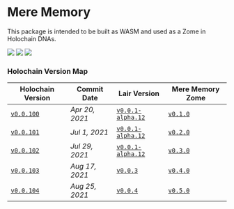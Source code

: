 
# Mere Memory
This package is intended to be built as WASM and used as a Zome in Holochain DNAs.


[![](https://img.shields.io/github/issues-raw/mjbrisebois/hc-zome-mere-memory?style=flat-square)](https://github.com/mjbrisebois/hc-zome-mere-memory/issues)
[![](https://img.shields.io/github/issues-closed-raw/mjbrisebois/hc-zome-mere-memory?style=flat-square)](https://github.com/mjbrisebois/hc-zome-mere-memory/issues?q=is%3Aissue+is%3Aclosed)
[![](https://img.shields.io/github/issues-pr-raw/mjbrisebois/hc-zome-mere-memory?style=flat-square)](https://github.com/mjbrisebois/hc-zome-mere-memory/pulls)


### Holochain Version Map

| Holochain Version                                                                                  | Commit Date    | Lair Version                                                                                         | Mere Memory Zome                                                           |
|----------------------------------------------------------------------------------------------------|----------------|------------------------------------------------------------------------------------------------------|----------------------------------------------------------------------------|
| [`v0.0.100`](https://github.com/holochain/holochain/tree/3bd9181ea35c32993d1550591fd19720b31065f6) | *Apr 20, 2021* | [`v0.0.1-alpha.12`](https://github.com/holochain/lair/tree/2998dd3ad21928115b3a531cbc319e61bc896b78) | [`v0.1.0`](https://github.com/mjbrisebois/hc-zome-mere-memory/tree/v0.1.0) |
| [`v0.0.101`](https://github.com/holochain/holochain/tree/ea726cc05aa6064c3b8b4f85fddf3e89429f018e) | *Jul 1, 2021*  | [`v0.0.1-alpha.12`](https://github.com/holochain/lair/tree/2998dd3ad21928115b3a531cbc319e61bc896b78) | [`v0.2.0`](https://github.com/mjbrisebois/hc-zome-mere-memory/tree/v0.2.0) |
| [`v0.0.102`](https://github.com/holochain/holochain/tree/6535292238dc1fbd2b60433a2054f7787e4f060e) | *Jul 29, 2021* | [`v0.0.1-alpha.12`](https://github.com/holochain/lair/tree/2998dd3ad21928115b3a531cbc319e61bc896b78) | [`v0.3.0`](https://github.com/mjbrisebois/hc-zome-mere-memory/tree/v0.3.0) |
| [`v0.0.103`](https://github.com/holochain/holochain/tree/f3d17d993ad8d988402cc01d73a0095484efbabb) | *Aug 17, 2021* | [`v0.0.3`](https://github.com/holochain/lair/tree/6a9aab37c90566328c13c4d048d1afaf75fc39a9)          | [`v0.4.0`](https://github.com/mjbrisebois/hc-zome-mere-memory/tree/v0.4.0) |
| [`v0.0.104`](https://github.com/holochain/holochain/tree/d003eb7a45f1d7125c4701332202761721793d68) | *Aug 25, 2021* | [`v0.0.4`](https://github.com/holochain/lair/tree/d3155ac98ec550c6b5eb097923556958015f9354)          | [`v0.5.0`](https://github.com/mjbrisebois/hc-zome-mere-memory/tree/v0.5.0) |
